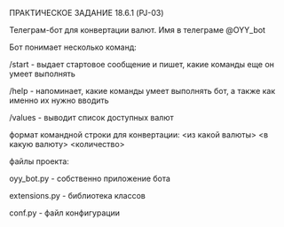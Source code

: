 ПРАКТИЧЕСКОЕ ЗАДАНИЕ 18.6.1 (PJ-03)

Телеграм-бот для конвертации валют. Имя в телеграме @OYY_bot

Бот понимает несколько команд:

/start  - выдает стартовое сообщение и пишет, какие команды еще он умеет выполнять

/help   - напоминает, какие команды умеет выполнять бот, а также как именно их нужно вводить

/values - выводит список доступных валют

формат командной строки для конвертации: <из кaкoй валюты> <в кaкyю валюту> <количество>

файлы проекта: 

oyy_bot.py     - собственно приложение бота

extensions.py  - библиотека классов

conf.py        - файл конфигурации
